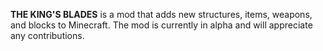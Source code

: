 **THE KING'S BLADES** is a mod that adds new structures, items, weapons, and blocks to Minecraft. The mod is currently in alpha and will appreciate any contributions.

